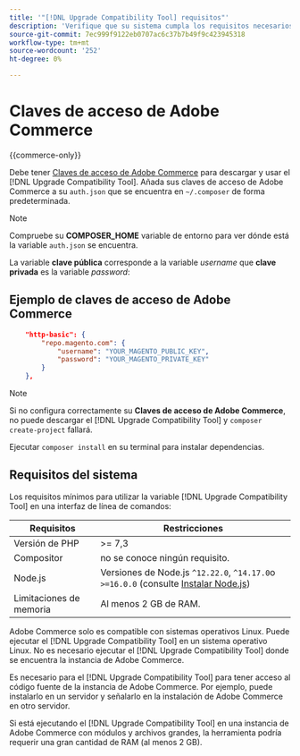 ```yaml
---
title: '"[!DNL Upgrade Compatibility Tool] requisitos"'
description: 'Verifique que su sistema cumpla los requisitos necesarios para ejecutar el [!DNL Upgrade Compatibility Tool] en una interfaz de línea de comandos para su proyecto de Adobe Commerce. '
source-git-commit: 7ec999f9122eb0707ac6c37b7b49f9c423945318
workflow-type: tm+mt
source-wordcount: '252'
ht-degree: 0%

---
```



# Claves de acceso de Adobe Commerce

{{commerce-only}}

Debe tener [Claves de acceso de Adobe Commerce](https://devdocs.magento.com/marketplace/sellers/profile-information.html#access-keys) para descargar y usar el [!DNL Upgrade Compatibility Tool]. Añada sus claves de acceso de Adobe Commerce a su `auth.json` que se encuentra en `~/.composer` de forma predeterminada.

>[!NOTE]
>
>Compruebe su **COMPOSER_HOME** variable de entorno para ver dónde está la variable `auth.json` se encuentra.

La variable **clave pública** corresponde a la variable _username_ que **clave privada** es la variable _password_:

## Ejemplo de claves de acceso de Adobe Commerce

```json
    "http-basic": {
        "repo.magento.com": {
            "username": "YOUR_MAGENTO_PUBLIC_KEY",
            "password": "YOUR_MAGENTO_PRIVATE_KEY"
        }
    },
```

>[!NOTE]
>
> Si no configura correctamente su **Claves de acceso de Adobe Commerce**, no puede descargar el [!DNL Upgrade Compatibility Tool] y `composer create-project` fallará.

Ejecutar `composer install` en su terminal para instalar dependencias.

## Requisitos del sistema

Los requisitos mínimos para utilizar la variable [!DNL Upgrade Compatibility Tool] en una interfaz de línea de comandos:

| **Requisitos** | **Restricciones** |
|----------------|-----------------|
| Versión de PHP | >= 7,3 |
| Compositor | no se conoce ningún requisito. |
| Node.js | Versiones de Node.js `^12.22.0`, `^14.17.0`o `>=16.0.0` (consulte [Instalar Node.js](https://nodejs.dev/learn/how-to-install-nodejs)) |
| Limitaciones de memoria | Al menos 2 GB de RAM. |

Adobe Commerce solo es compatible con sistemas operativos Linux. Puede ejecutar el [!DNL Upgrade Compatibility Tool] en un sistema operativo Linux. No es necesario ejecutar el [!DNL Upgrade Compatibility Tool] donde se encuentra la instancia de Adobe Commerce.

Es necesario para el [!DNL Upgrade Compatibility Tool] para tener acceso al código fuente de la instancia de Adobe Commerce. Por ejemplo, puede instalarlo en un servidor y señalarlo en la instalación de Adobe Commerce en otro servidor.

Si está ejecutando el [!DNL Upgrade Compatibility Tool] en una instancia de Adobe Commerce con módulos y archivos grandes, la herramienta podría requerir una gran cantidad de RAM (al menos 2 GB).
